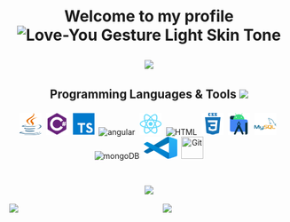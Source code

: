 # <p align= "center"> <span>Welcome to my profile</span> <img src="https://raw.githubusercontent.com/Tarikul-Islam-Anik/Animated-Fluent-Emojis/master/Emojis/Hand%20gestures/Love-You%20Gesture%20Light%20Skin%20Tone.png" alt="Love-You Gesture Light Skin Tone" width="30" height="30" /></p>


<p align="center"><a href="https://github.com/ShxwZ/portfolio-astro"> <img src="https://github.com/ShxwZ/ShxwZ/blob/main/Animation.webp"/></a></p>

### 

## <div align= "center"><p>Programming Languages & Tools <img src="https://raw.githubusercontent.com/Tarikul-Islam-Anik/Animated-Fluent-Emojis/master/Emojis/Activities/Crystal%20Ball.png" width="30px" /></div>

<p align="center">
  <img src="https://github.com/gilbarbara/logos/blob/main/logos/java.svg" title="Java" alt="Java" width="40" height="40"/>&nbsp;
  <img src="https://github.com/devicons/devicon/blob/master/icons/csharp/csharp-plain.svg" title="CSharp" alt="CSharp" width="40" height="40"/>&nbsp;
  <img src="https://github.com/devicons/devicon/blob/master/icons/typescript/typescript-plain.svg" title="TS" alt="TS" width="40" height="40"/>&nbsp;
  <img src="https://github.com/gilbarbara/logos/blob/main/logos/angular-icon.svg" title="angular" alt="angular" width="40" height="40"/>&nbsp;
  <img src="https://github.com/devicons/devicon/blob/master/icons/react/react-original.svg" title="react" alt="react" width="40" height="40"/>&nbsp;
  <img src="https://github.com/gilbarbara/logos/blob/main/logos/html-5.svg" title="HTML5" alt="HTML" width="40" height="40"/>&nbsp;
  <img src="https://github.com/devicons/devicon/blob/master/icons/css3/css3-plain-wordmark.svg"  title="CSS3" alt="CSS" width="40" height="40"/>&nbsp;
  <img src="https://github.com/devicons/devicon/blob/master/icons/androidstudio/androidstudio-original.svg" title="AndroidStudio" alt="AndroidStudio" width="40" height="40"/>&nbsp;
  <img src="https://github.com/devicons/devicon/blob/master/icons/mysql/mysql-original-wordmark.svg" title="MySQL"  alt="MySQL" width="40" height="40"/>&nbsp;
  <img src="https://github.com/gilbarbara/logos/blob/main/logos/mongodb-icon.svg" title="mongoDB"  alt="mongoDB" width="40" height="40"/>&nbsp;
  <img src="https://github.com/devicons/devicon/blob/master/icons/vscode/vscode-original.svg" title="VSCode"  alt="vscode" width="60" height="40"/>&nbsp;
  <img src="https://github.com/gilbarbara/logos/blob/main/logos/git-icon.svg" title="Git" **alt="Git" width="40" height="40"/>
</p> <br />
  <p align="center"> 
  <img src="https://www.codewars.com/users/ShxwZ/badges/large" width="270px"/> 
</p>
<div>
  <img src="https://github-readme-stats.vercel.app/api/top-langs/?username=ShxwZ&layout=compact&theme=react" width="45%" align="right" />
  <img src="https://github-readme-stats.vercel.app/api?username=ShxwZ&show_icons=true&theme=react" width="45%" />
<div/>
   <br />



